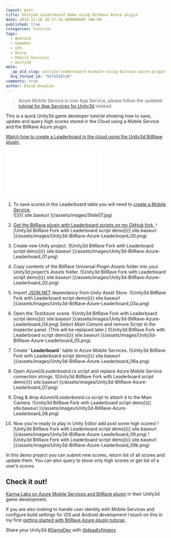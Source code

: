 ```yaml
---
layout: post
title: Unity3d Leaderboard demo using BitRave Azure plugin
date: 2014-11-26 10:37:14.000000000 +00:00
published: true
categories: tutorial
tags:
  - Android
  - GameDev
  - iOS
  - Azure
  - Mobile Services
  - Unity3d
meta:
  _wp_old_slug: unity3d-leaderboard-example-using-bitrave-azure-plugin
  dsq_thread_id: "5675526538"
comments: true
author: David Douglas
---
```


> Azure Mobile Service is now App Service, please follow the updated [tutorial for App Services for Unity3d](http://www.deadlyfingers.net/azure/azure-app-services-for-unity3d/) instead.

This is a quick Unity3d game developer tutorial showing how to save, update and query high scores stored in the Cloud using a Mobile Service and the BitRave Azure plugin.

[Watch how to create a Leaderboard in the cloud using the Unity3d BitRave plugin.](https://www.youtube.com/watch?v=KGEabheqcRA&list=UUjk0-NQz-za6C0OULRWq_Gg)

<div class="video"><iframe src="//www.youtube.com/embed/KGEabheqcRA" frameborder="0" allowfullscreen></iframe></div>

1. To save scores in the Leaderboard table you will need to [create a Mobile Service.](http://bit.ly/azureportal)  
   ![]({{ site.baseurl }}/assets/images/Slide07.jpg)

2. [Get the BitRave plugin with Leaderboard scripts on my GitHub fork.](http://bit.ly/getbitrave)
   ![Unity3d BitRave Fork with Leaderboard script demo]({{ site.baseurl }}/assets/images/Unity3d-BitRave-Azure-Leaderboard_00.png)

3. Create new Unity project.
   ![Unity3d BitRave Fork with Leaderboard script demo]({{ site.baseurl }}/assets/images/Unity3d-BitRave-Azure-Leaderboard_01.png)

4. Copy contents of the BitRave Universal Plugin _Assets_ folder into your Unity3d project’s _Assets_ folder.
   ![Unity3d BitRave Fork with Leaderboard script demo]({{ site.baseurl }}/assets/images/Unity3d-BitRave-Azure-Leaderboard_02.png)

5. Import [JSON.NET](http://bit.ly/bitravejson) dependancy from Unity Asset Store.
   ![Unity3d BitRave Fork with Leaderboard script demo]({{ site.baseurl }}/assets/images/Unity3d-BitRave-Azure-Leaderboard_03a.png)

6. Open the _TestAzure_ scene.
   ![Unity3d BitRave Fork with Leaderboard script demo]({{ site.baseurl }}/assets/images/Unity3d-BitRave-Azure-Leaderboard_04.png)
   Select *Main Camera* and remove Script in the Inspector panel. (This will be replaced later.)
   ![Unity3d BitRave Fork with Leaderboard script demo]({{ site.baseurl }}/assets/images/Unity3d-BitRave-Azure-Leaderboard_05.png)

7. Create ‘ **Leaderboard** ’ table in Azure Mobile Services.
   ![Unity3d BitRave Fork with Leaderboard script demo]({{ site.baseurl }}/assets/images/Unity3d-BitRave-Azure-Leaderboard_06a.png)

8. Open _AzureUILeaderboard.cs_ script and replace Azure Mobile Service connection strings.
   ![Unity3d BitRave Fork with Leaderboard script demo]({{ site.baseurl }}/assets/images/Unity3d-BitRave-Azure-Leaderboard_07.png)

9. Drag & drop _AzureUILeaderboard.cs_ script to attach it to the Main Camera.
   ![Unity3d BitRave Fork with Leaderboard script demo]({{ site.baseurl }}/assets/images/Unity3d-BitRave-Azure-Leaderboard_08.png)

10. Now you're ready to play in Unity Editor add post some high scores!
    ![Unity3d BitRave Fork with Leaderboard script demo]({{ site.baseurl }}/assets/images/Unity3d-BitRave-Azure-Leaderboard_09.png)
    ![Unity3d BitRave Fork with Leaderboard script demo]({{ site.baseurl }}/assets/images/Unity3d-BitRave-Azure-Leaderboard_09b.png)

In this demo project you can submit new scores, return list of all scores and update them. You can also query to show only high scores or get list of a user’s scores.

## Check it out!

[Karma Labs on Azure Mobile Services and BitRave plugin](http://blogs.msdn.com/b/cdndevs/archive/2014/09/15/how-i-used-azure-mobile-services-in-my-unity-game.aspx) in their Unity3d game development.

If you are also looking to handle user identity with Mobile Services and configure build settings for iOS and Android development I touch on this in my first [getting started with BitRave Azure plugin tutorial.](http://www.deadlyfingers.net/azure/unity3d-game-dev-with-azure-mobile-services-using-bitrave-plugin/)

Share your Unity3d [#GameDev](https://twitter.com/search?q=%23GameDev&src=typd) with [@deadlyfingers](https://twitter.com/deadlyfingers)
